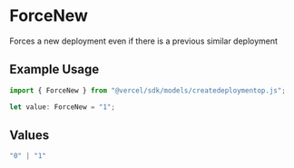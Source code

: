 # ForceNew

Forces a new deployment even if there is a previous similar deployment

## Example Usage

```typescript
import { ForceNew } from "@vercel/sdk/models/createdeploymentop.js";

let value: ForceNew = "1";
```

## Values

```typescript
"0" | "1"
```